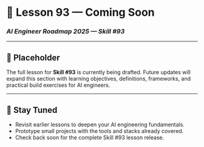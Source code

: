 # 🚧 Lesson 93 — Coming Soon

### *AI Engineer Roadmap 2025 — Skill #93*

---

## 🚧 Placeholder
The full lesson for **Skill #93** is currently being drafted. Future updates will expand this section with learning objectives, definitions, frameworks, and practical build exercises for AI engineers.

---

## 📌 Stay Tuned
* Revisit earlier lessons to deepen your AI engineering fundamentals.
* Prototype small projects with the tools and stacks already covered.
* Check back soon for the complete Skill #93 lesson release.
